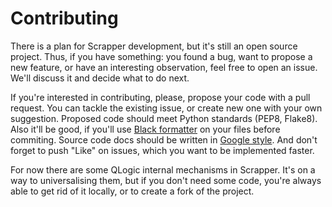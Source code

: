 # Contributing

There is a plan for Scrapper development, but it's still an open source project. Thus, if you have something: you found a bug, want to propose a new feature, or have an interesting observation, feel free to open an issue. We'll discuss it and decide what to do next.

If you're interested in contributing, please, propose your code with a pull request. You can tackle the existing issue, or create new one with your own suggestion. Proposed code should meet Python standards (PEP8, Flake8). Also it'll be good, if you'll use [Black formatter](https://github.com/psf/black) on your files before commiting. Source code docs should be written in [Google style](https://sphinxcontrib-napoleon.readthedocs.io/en/latest/example_google.html#example-google). And don't forget to push "Like" on issues, which you want to be implemented faster.

For now there are some QLogic internal mechanisms in Scrapper. It's on a way to universalising them, but if you don't need some code, you're always able to get rid of it locally, or to create a fork of the project.
